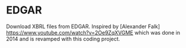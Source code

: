 # EDGAR
Download XBRL files from EDGAR.
Inspired by [Alexander Falk] <https://www.youtube.com/watch?v=2Oe9ZqXVGME> which was done in 2014 and is revamped with this coding project.
